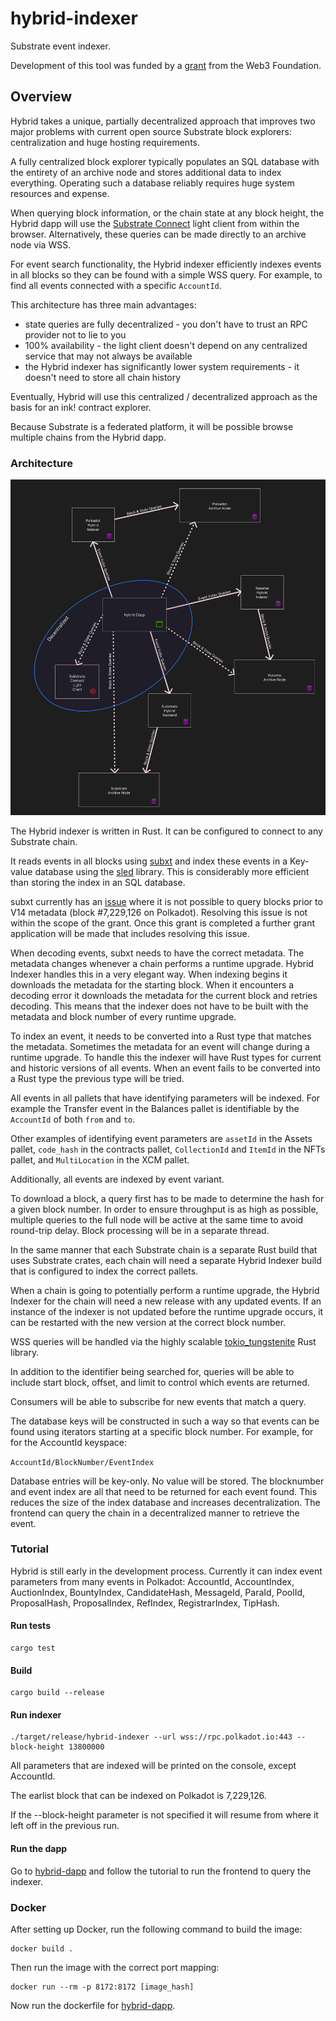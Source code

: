 # hybrid-indexer
Substrate event indexer.

Development of this tool was funded by a [grant](https://github.com/w3f/Grants-Program/blob/master/applications/hybrid.md) from the Web3 Foundation.

## Overview

Hybrid takes a unique, partially decentralized approach that improves two major problems with current open source Substrate block explorers: centralization and huge hosting requirements.

A fully centralized block explorer typically populates an SQL database with the entirety of an archive node and stores additional data to index everything. Operating such a database reliably requires huge system resources and expense.

When querying block information, or the chain state at any block height, the Hybrid dapp will use the [Substrate Connect](https://substrate.io/developers/substrate-connect/) light client from within the browser. Alternatively, these queries can be made directly to an archive node via WSS.

For event search functionality, the Hybrid indexer efficiently indexes events in all blocks so they can be found with a simple WSS query. For example, to find all events connected with a specific `AccountId`.

This architecture has three main advantages:
- state queries are fully decentralized - you don't have to trust an RPC provider not to lie to you
- 100% availability - the light client doesn't depend on any centralized service that may not always be available
- the Hybrid indexer has significantly lower system requirements - it doesn't need to store all chain history

Eventually, Hybrid will use this centralized / decentralized approach as the basis for an ink! contract explorer.

Because Substrate is a federated platform, it will be possible browse multiple chains from the Hybrid dapp.

### Architecture

![Hybrid Architecture](https://raw.githubusercontent.com/ethernomad/hybrid-diagram/main/hybrid.png)

The Hybrid indexer is written in Rust. It can be configured to connect to any Substrate chain.

It reads events in all blocks using [subxt](https://github.com/paritytech/subxt) and index these events in a Key-value database using the [sled](http://sled.rs/) library. This is considerably more efficient than storing the index in an SQL database.

subxt currently has an [issue](https://github.com/paritytech/subxt/issues/793#issuecomment-1386902010) where it is not possible to query blocks prior to V14 metadata (block #7,229,126 on Polkadot). Resolving this issue is not within the scope of the grant. Once this grant is completed a further grant application will be made that includes resolving this issue.

When decoding events, subxt needs to have the correct metadata. The metadata changes whenever a chain performs a runtime upgrade. Hybrid Indexer handles this in a very elegant way. When indexing begins it downloads the metadata for the starting block. When it encounters a decoding error it downloads the metadata for the current block and retries decoding. This means that the indexer does not have to be built with the metadata and block number of every runtime upgrade.

To index an event, it needs to be converted into a Rust type that matches the metadata. Sometimes the metadata for an event will change during a runtime upgrade. To handle this the indexer will have Rust types for current and historic versions of all events. When an event fails to be converted into a Rust type the previous type will be tried.

All events in all pallets that have identifying parameters will be indexed. For example the Transfer event in the Balances pallet is identifiable by the `AccountId` of both `from` and `to`.

Other examples of identifying event parameters are `assetId` in the Assets pallet, `code_hash` in the contracts pallet, `CollectionId` and `ItemId` in the NFTs pallet, and `MultiLocation` in the XCM pallet.

Additionally, all events are indexed by event variant.

To download a block, a query first has to be made to determine the hash for a given block number. In order to ensure throughput is as high as possible, multiple queries to the full node will be active at the same time to avoid round-trip delay. Block processing will be in a separate thread. 

In the same manner that each Substrate chain is a separate Rust build that uses Substrate crates, each chain will need a separate Hybrid Indexer build that is configured to index the correct pallets.

When a chain is going to potentially perform a runtime upgrade, the Hybrid Indexer for the chain will need a new release with any updated events. If an instance of the indexer is not updated before the runtime upgrade occurs, it can be restarted with the new version at the correct block number.

WSS queries will be handled via the highly scalable [tokio_tungstenite](https://github.com/snapview/tokio-tungstenite) Rust library.

In addition to the identifier being searched for, queries will be able to include start block, offset, and limit to control which events are returned.

Consumers will be able to subscribe for new events that match a query.

The database keys will be constructed in such a way so that events can be found using iterators starting at a specific block number. For example, for for the AccountId keyspace:

`AccountId/BlockNumber/EventIndex`

Database entries will be key-only. No value will be stored. The blocknumber and event index are all that need to be returned for each event found. This reduces the size of the index database and increases decentralization. The frontend can query the chain in a decentralized manner to retrieve the event.

### Tutorial

Hybrid is still early in the development process. Currently it can index event parameters from many events in Polkadot: AccountId, AccountIndex, AuctionIndex, BountyIndex, CandidateHash, MessageId, ParaId, PoolId, ProposalHash, ProposalIndex, RefIndex, RegistrarIndex, TipHash.

#### Run tests

```
cargo test
```

#### Build

```
cargo build --release
```

#### Run indexer

```
./target/release/hybrid-indexer --url wss://rpc.polkadot.io:443 --block-height 13800000 
```

All parameters that are indexed will be printed on the console, except AccountId.

The earlist block that can be indexed on Polkadot is 7,229,126.

If the --block-height parameter is not specified it will resume from where it left off in the previous run.

#### Run the dapp

Go to [hybrid-dapp](https://github.com/hybrid-explorer/hybrid-dapp) and follow the tutorial to run the frontend to query the indexer.

### Docker

After setting up Docker, run the following command to build the image:

```
docker build .
```

Then run the image with the correct port mapping:

```
docker run --rm -p 8172:8172 [image_hash]
```

Now run the dockerfile for [hybrid-dapp](https://github.com/hybrid-explorer/hybrid-dapp).
